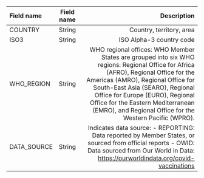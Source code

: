 | Field name | Field name | Description |
| :---         |     :---:      |          ---: |
| COUNTRY   | String     | Country, territory, area    |
| ISO3      | String     | ISO Alpha-3 country code    |
| WHO_REGION | String    | WHO regional offices: WHO Member States are grouped into six WHO regions: Regional Office for Africa (AFRO), Regional Office for the Americas (AMRO), Regional Office for South-East Asia (SEARO), Regional Office for Europe (EURO), Regional Office for the Eastern Mediterranean (EMRO), and Regional Office for the Western Pacific (WPRO).                                |
| DATA_SOURCE| String    | Indicates data source: - REPORTING: Data reported by Member States, or sourced from official reports - OWID: Data sourced from Our World in Data: https://ourworldindata.org/covid-vaccinations          |
